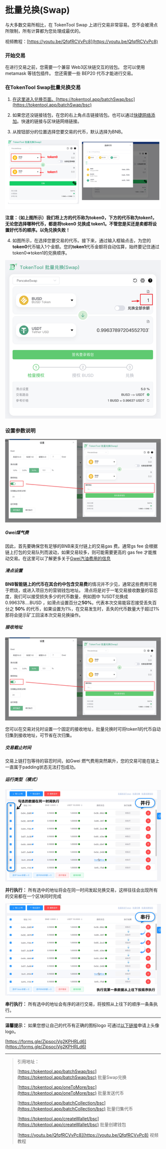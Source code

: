# 批量兑换(Swap)

与大多数交易所相比，在 TokenTool Swap 上进行交易非常容易。您不会被滑点所限制，所有计算都为您处理成最优的。

视频教程：[https://youtu.be/QfqfRCVvPc8](https://youtu.be/QfqfRCVvPc8)

### 开始交易

在进行交易之前，您需要一个兼容 Web3区块链交互的钱包。 您可以使用metamask 等钱包插件。 您还需要一些 BEP20 代币才能进行交易。


### 在TokenTool Swap批量兑换交易

1. [在这里进入兑换页面。](https://tokentool.app/batchSwap/bsc)[https://tokentool.app/batchSwap/bsc](https://tokentool.app/batchSwap/bsc)

2. 如果您还没链接钱包，在您的右上角点击链接钱包。也可以通过[快捷网络添加](https://tokentool.app/other/chainList)。快速的链接与区块链网络链接。

3. 从按钮部分的位置选择您要交易的代币，默认选择为BNB。

![batch-swap](../.gitbook/assets/batchSwap/Snipaste_2022-12-20_18-10-40.png)

**注意：（如上图所示）我们将上方的代币称为token0，下方的代币称为token1，无论您选择哪种代币，都是将token0 兑换成 token1。不管您是买还是卖都将设置好代币的顺序。以免兑换失败！**

4. 如图所示，在选择您要交易的代币。接下来，通过输入框输点击，为您的**token0**代币输入1个金额。您的**token1**代币金额将自动估算，始终要记住通过token0=>token1的兑换顺序。

![batch-swap](../.gitbook/assets/batchSwap/Snipaste_2022-12-20_18-43-34.png)


### 设置参数说明

![batch-swap](../.gitbook/assets/batchSwap/Snipaste_2022-12-20_20-38-38.png)

##### Gwei煤气费

因此，首先要确保您有足够的BNB来支付链上的交易gas 费。通常gs fee 会根据链上打包的交易队列而波动，如果交易较多，则可能需要更高的 gas fee 才能推动交易。在这里可以了解更多关于[Gwei汽油费用的信息](https://academy.binance.com/en/glossary/gas)

##### 滑点设置

**BNB智能链上的代币在其合约中包含交易费**的情况并不少见，通常这些费用可用于燃烧，或进入项目方的营销钱包地址。
滑点将是对于一笔交易接收数量的容忍度，我们可以接受损失多少的代币数量，例如图中 1USDT兑换成 0.996378....BUSD ，如滑点设置百分之**50%**。代表本次交易能容忍接受丢失百分之 **50%** 的代币，如果设置为1%，在交易发生时，丢失的代币数量大于超过1%那将会提示矿工回滚本次交易兑换操作。

##### 接收地址

![batch-swap](../.gitbook/assets/batchSwap/Snipaste_2022-12-20_20-38-38.png)

您可以在交易对兑时设置一个固定的接收地址，批量兑换时可将token1的代币自动归集到接收地址，可节省在次归集。

##### 交易截止时间

交易上链打包等待的容忍时间，如Gwei 燃气费用突然飙升，您的交易可能在链上一直属于padding状态无法打包成功。

##### 运行类型（模式）

![batch-swap](../.gitbook/assets/batchSwap/Snipaste_2022-12-20_20-41-15.png)

**并行执行：** 所有选中的地址将会在同一时间发起兑换交易，这样往往会出现所有的交易都在一个区块同时完成

![batch-swap](../.gitbook/assets/batchSwap/Snipaste_2022-12-20_20-41-14.png)

**串行执行：** 所有选中的地址会有序的进行交易，将按照从上往下的顺序一条条执行。


---

**温馨提示：** 如果您想让自己的代币有正确的图标logo 可通过[以下链接](https://forms.gle/ZipsociVg2KPHRLd6)申请上头像logo。

[https://forms.gle/ZipsociVg2KPHRLd6](https://forms.gle/ZipsociVg2KPHRLd6)

---


> 引用地址：
>
> [https://tokentool.app/batchSwap/bsc](https://tokentool.app/batchSwap/bsc) 批量Swap兑换
> 
> [https://tokentool.app/oneToMore/bsc](https://tokentool.app/oneToMore/bsc) 批量发送代币
> 
> [https://tokentool.app/batchCollection/bsc](https://tokentool.app/batchCollection/bsc) 批量归集代币
> 
> [https://tokentool.app/createWallet/bsc](https://tokentool.app/createWallet/bsc) 批量创建钱包
> 
> [https://youtu.be/QfqfRCVvPc8](https://youtu.be/QfqfRCVvPc8) 视频教程
